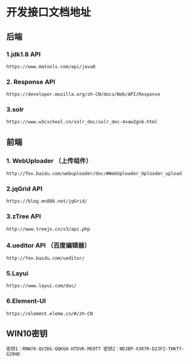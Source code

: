 # 开发接口文档地址

## 后端

### 1.jdk1.8  API

```web-idl
https://www.matools.com/api/java8
```

### 2.  Response API

```web-idl
https://developer.mozilla.org/zh-CN/docs/Web/API/Response
```

### 3.solr

```web-idl
https://www.w3cschool.cn/solr_doc/solr_doc-4xaw2gnb.html
```



## 前端

### 1. WebUploader （上传组件）

```web-idl
http://fex.baidu.com/webuploader/doc/#WebUploader_Uploader_upload
```

### 2.jqGrid API

```web-idl
https://blog.mn886.net/jqGrid/
```

### 3.zTree API

```web-idl
http://www.treejs.cn/v3/api.php
```

### 4.ueditor API （百度编辑器）

```web-idl
http://fex.baidu.com/ueditor/
```

### 5.Layui

```web-idl
https://www.layui.com/doc/
```

### 6.Element-UI

```web-idl
https://element.eleme.cn/#/zh-CN
```



## WIN10密钥

```
密钥1：RNW78-QV3DG-QQKGH-HTDVK-MG9TT 密钥2：NDJBP-X3R7R-D23F2-THKTY-G29HD
```

